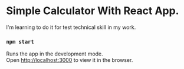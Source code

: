 # Simple Calculator With React App.

I'm learning to do it for test technical skill in my work.


### `npm start`

Runs the app in the development mode.\
Open [http://localhost:3000](http://localhost:3000) to view it in the browser.